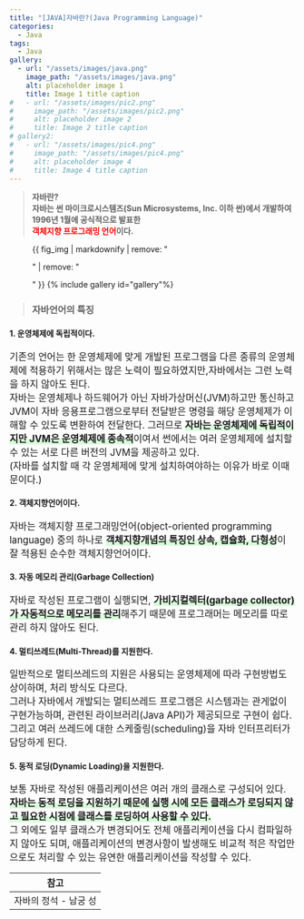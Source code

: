 ```yaml
---
title: "[JAVA]자바란?(Java Programming Language)"
categories:
  - Java
tags:
  - Java
gallery:
  - url: "/assets/images/java.png"
    image_path: "/assets/images/java.png"
    alt: placeholder image 1
    title: Image 1 title caption
#   - url: "/assets/images/pic2.png"
#     image_path: "/assets/images/pic2.png"
#     alt: placeholder image 2
#     title: Image 2 title caption
# gallery2:
#   - url: "/assets/images/pic4.png"
#     image_path: "/assets/images/pic4.png"
#     alt: placeholder image 4
#     title: Image 4 title caption
---
```


> <b>자바란?<br>
> 자바는 썬 마이크로시스템즈(Sun Microsystems, Inc. 이하 썬)에서 개발하여 1996년 1월에 공식적으로 발표한
> <br><span style="color:red;">객체지향 프로그래밍 언어</span>이다.</b><br>

<figure>
  {{ fig_img | markdownify | remove: "<p>" | remove: "</p>" }}
{% include gallery id="gallery"%}
</figure>

> <h3>자바언어의 특징</h3>

<h4>1. 운영체제에 독립적이다.</h4>
<span style="font-size:16.7px;">기존의 언어는 한 운영체제에 맞게 개발된 프로그램을 다른 종류의 운영체제에 적용하기 위해서는 많은 노력이 필요하였지만,자바에서는 그런 노력을 하지 않아도 된다.<br>
자바는 운영체제나 하드웨어가 아닌 자바가상머신(JVM)하고만 통신하고 JVM이 자바 응용프로그램으로부터 전달받은 명령을 해당 운영체제가 이해할 수 있도록 변환하여 전달한다.
그러므로 <span style="box-shadow: inset 0 -10px 0 #D9FCDB;"><b>자바는 운영체제에 독립적이지만 JVM은 운영체제에 종속적</b></span>이여서 썬에서는 여러 운영체제에  설치할 수 있는
서로 다른 버전의 JVM을 제공하고 있다.<br>(자바를 설치할 때 각 운영체제에 맞게 설치하여야하는 이유가 바로 이때문이다.)</span>

<h4>2. 객체지향언어이다.</h4>
<span style="font-size:16.7px;">
자바는 객체지향 프로그래밍언어(object-oriented programming language) 중의 하나로 <span style="box-shadow: inset 0 -10px 0 #D9FCDB;"><b>객체지향개념의 특징인 상속, 캡슐화, 다형성</b></span>이 잘 적용된 순수한 객체지향언어이다.
</span>

<h4>3. 자동 메모리 관리(Garbage Collection)</h4>
<span style="font-size:16.7px;">
자바로 작성된 프로그램이 실행되면,  <span style="box-shadow: inset 0 -10px 0 #D9FCDB;"><b>가비지컬렉터(garbage collector)가 자동적으로 메모리를 관리</b></span>해주기 때문에 프로그래머는 메모리를 따로 관리 하지 않아도 된다.
</span>

<h4>4. 멀티쓰레드(Multi-Thread)를 지원한다.</h4>
<span style="font-size:16.7px;">
일반적으로 멀티쓰레드의 지원은 사용되는 운영체제에 따라 구현방법도 상이하며, 처리 방식도 다르다.<br>
그러나 자바에서 개발되는 멀티쓰레드 프로그램은 시스템과는 관게없이 구현가능하며, 관련된 라이브러리(Java API)가 제공되므로
구현이 쉽다. 그리고 여러 쓰레드에 대한 스케줄링(scheduling)을 자바 인터프리터가 담당하게 된다.
</span>

<h4>5. 동적 로딩(Dynamic Loading)을 지원한다.</h4>
<span style="font-size:16.7px;">
보통 자바로 작성된 애플리케이션은 여러 개의 클래스로 구성되어 있다.  <span style="box-shadow: inset 0 -10px 0 #D9FCDB;"><b>자바는 동적 로딩을 지원하기 때문에 실행 시에 모든 클래스가 로딩되지 않고 필요한 시점에 클래스를 로딩하여 사용할 수 있다.</b></span><br>
그 외에도 일부 클래스가 변경되어도 전체 애플리케이션을 다시 컴파일하지 않아도 되며, 애플리케이션의 변경사항이 발생해도 비교적
적은 작업만으로도 처리할 수 있는 유연한 애플리케이션을 작성할 수 있다.
</span>

| 참고                  |
| --------------------- |
| 자바의 정석 - 남궁 성 |
